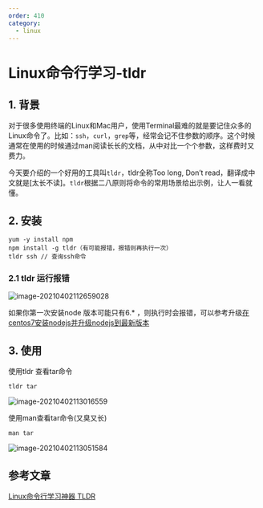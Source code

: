 ```yaml
---
order: 410
category:
  - linux
---
```


# Linux命令行学习-tldr

## 1. 背景

对于很多使用终端的Linux和Mac用户，使用Terminal最难的就是要记住众多的Linux命令了。比如：`ssh`，`curl`，`grep`等，经常会记不住参数的顺序。这个时候通常在使用的时候通过man阅读长长的文档，从中对比一个个参数，这样费时又费力。

今天要介绍的一个好用的工具叫`tldr`，tldr全称Too long, Don’t read，翻译成中文就是[太长不读]。`tldr`根据二八原则将命令的常用场景给出示例，让人一看就懂。

## 2. 安装

```ssh
yum -y install npm
npm install -g tldr（有可能报错，报错则再执行一次）
tldr ssh // 查询ssh命令

```

### 2.1 tldr 运行报错

![image-20210402112659028](https://abelsun-1256449468.cos.ap-beijing.myqcloud.com/image/image-20210402112659028.png)

如果你第一次安装node 版本可能只有6.* ，则执行时会报错，可以参考升级[在centos7安装nodejs并升级nodejs到最新版本](https://segmentfault.com/a/1190000015302680)

## 3. 使用

使用tldr 查看tar命令

```
tldr tar
```

![image-20210402113016559](https://abelsun-1256449468.cos.ap-beijing.myqcloud.com/image/image-20210402113016559.png)

使用man查看tar命令(又臭又长)

```
man tar
```



![image-20210402113051584](https://abelsun-1256449468.cos.ap-beijing.myqcloud.com/image/image-20210402113051584.png)

## 参考文章

[Linux命令行学习神器 TLDR](https://www.hi-linux.com/posts/16098.html)
